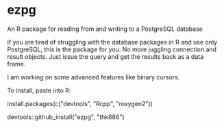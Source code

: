 ezpg
====

An R package for reading from and writing to a PostgreSQL database

If you are tired of struggling with the database packages in R and use only PostgreSQL,
this is the package for you. No more juggling connection and result objects. Just issue
the query and get the results back as a data frame.

I am working on some advanced features like binary cursors.

To install, paste into R:

install.packages(c("devtools", "Rcpp", "roxygen2"))

devtools::github_install("ezpg", "thk686")
